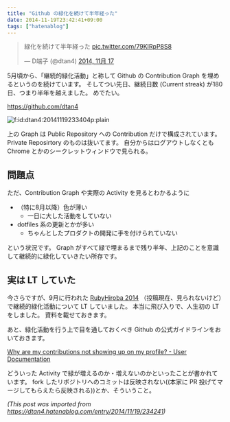 ```yaml
---
title: "Github の緑化を続けて半年経った"
date: 2014-11-19T23:42:41+09:00
tags: ["hatenablog"]
---
```


<blockquote class="twitter-tweet" lang="ja"><p>緑化を続けて半年経った <a href="http://t.co/79KIRpP8S8">pic.twitter.com/79KIRpP8S8</a></p>&mdash; D端子 (@dtan4) <a href="https://twitter.com/dtan4/status/534357868812566529">2014, 11月 17</a></blockquote>
<script async src="//platform.twitter.com/widgets.js" charset="utf-8"></script>

5月頃から、「継続的緑化活動」と称して Github の Contribution Graph を埋めるというのを続けています。
そしてつい先日、継続日数 (Current streak) が180日、つまり半年を越えました。
めでたい。

https://github.com/dtan4<p><span itemscope itemtype="http://schema.org/Photograph"><img src="http://cdn-ak.f.st-hatena.com/images/fotolife/d/dtan4/20141119/20141119233404.png" alt="f:id:dtan4:20141119233404p:plain" title="f:id:dtan4:20141119233404p:plain" class="hatena-fotolife" itemprop="image"></span></p>

上の Graph は Public Repository への Contribution だけで構成されています。
Private Reposirtory のものは抜いてます。
自分からはログアウトしなくとも Chrome とかのシークレットウィンドウで見られる。

## 問題点

ただ、Contribution Graph や実際の Activity を見るとわかるように

* （特に8月以降）色が薄い
  * 一日に大した活動をしていない
* dotfiles 系の更新とかが多い
  * ちゃんとしたプロダクトの開発に手を付けられていない

という状況です。
Graph がすべて緑で埋まるまで残り半年、上記のことを意識して継続的に緑化していきたい所存です。

## 実は LT していた

今さらですが、9月に行われた [RubyHiroba 2014](http://rubyhiroba.org/) （投稿現在、見られないけど）で継続的緑化活動について LT していました。
本当に飛び入りで、人生初の LT をしました。
資料を載せておきます。

<script async class="speakerdeck-embed" data-id="7932e2c0238b01328db212917f3c7eff" data-ratio="1.33333333333333" src="//speakerdeck.com/assets/embed.js"></script>

あと、緑化活動を行う上で目を通しておくべき Github の公式ガイドラインをおいておきます。

[Why are my contributions not showing up on my profile? - User Documentation](https://help.github.com/articles/why-are-my-contributions-not-showing-up-on-my-profile/)

どういった Activity で緑が増えるのか・増えないのかといったことが書かれています。
fork したリポジトリへのコミットは反映されない((本家に PR 投げてマージしてもらえたら反映される))とか、そういうこと。

*(This post was imported from https://dtan4.hatenablog.com/entry/2014/11/19/234241)*
